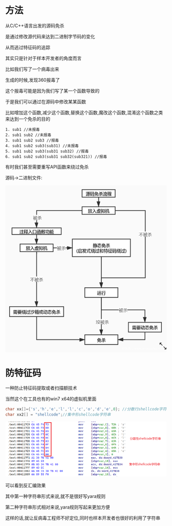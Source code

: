 

# 方法

从C/C++语言出发的源码免杀

是通过修改源代码来达到二进制字节码的变化

从而逃过特征码的追踪



其实只是针对于样本开发者的角度而言

比如我们写了一个病毒出来

生成的时候,发现360报毒了

这个报毒可能是因为我们写了某一个函数导致的

于是我们可以通过在源码中修改某某函数

比如增加这个函数,减少这个函数,替换这个函数,魔改这个函数,混淆这个函数之类 来达到一个免杀的目的

```
1. sub1 //未报毒
2. sub1 sub2 //未报毒
3. sub1 sub2 sub3 //报毒
4. sub1 sub2 sub3(sub31) //未报毒
5. sub1 sub2 sub3(sub31 sub32) //报毒
6. sub1 sub2 sub3(sub31 sub32(sub321)) //报毒
```

有时我们甚至需要重写API函数来绕过免杀





源码->二进制文件: 

![image.png](img/3be4c6d9100944f4a7b673c8490b6f36.png)





# 防特征码



一种防止特征码提取或者扫描额技术

当然这个在工具也有的win7 x64的虚拟机里面

```c
char xx[]={'s','h','e','l','l','c','o','d','e',0}; //分散行shellcode字符串
char xx2[] = "shellcode";//集中形shellcode字符串
```



![image-20230726215029723](img/image-20230726215029723.png)

可以看到反汇编效果

其中第一种字符串形式来说,就不是很好写yara规则

第二种字符串形式相对来说,yara规则写起来更加方便

这样的话,就让反病毒工程师不好定位,同时也样本开发者也很好的利用了字符串